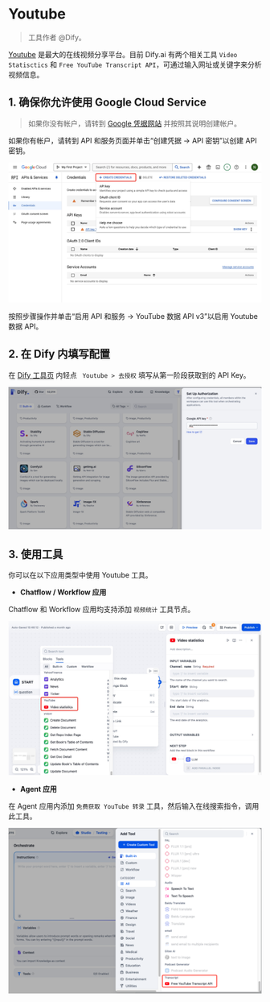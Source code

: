 # Youtube

> 工具作者 @Dify。

[Youtube](https://www.youtube.com/) 是最大的在线视频分享平台。目前 Dify.ai 有两个相关工具 `Video Statisctics` 和 `Free YouTube Transcript API`，可通过输入网址或关键字来分析视频信息。

## 1. 确保你允许使用 Google Cloud Service

> 如果你没有帐户，请转到 [Google 凭据网站](https://console.cloud.google.com/apis/credentials) 并按照其说明创建帐户。

如果你有帐户，请转到 API 和服务页面并单击“创建凭据 -> API 密钥”以创建 API 密钥。

![](/img/en-google-api.jpg)

按照步骤操作并单击“启用 API 和服务 -> YouTube 数据 API v3”以启用 Youtube 数据 API。

## 2. 在 Dify 内填写配置

在 [Dify 工具页](https://cloud.dify.ai/tools) 内轻点 ` Youtube > 去授权` 填写从第一阶段获取到的 API Key。

![](/img/en-set-youtube-api.jpeg)

## 3. 使用工具

你可以在以下应用类型中使用 Youtube 工具。

- **Chatflow / Workflow 应用**

Chatflow 和 Workflow 应用均支持添加 `视频统计` 工具节点。

![](../../../../img/en-youtube-workflow.jpg)

- **Agent 应用**

在 Agent 应用内添加 `免费获取 YouTube 转录` 工具，然后输入在线搜索指令，调用此工具。

![](../../../../img/en-youtube-agent.png)
